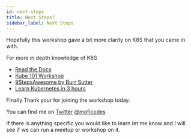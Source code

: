 ```yaml
---
id: next-steps
title: Next Steps?
sidebar_label: Next Steps
---
```


Hopefully this workshop gave a bit more clarity on K8S that you came in with.

For more in depth knowledge of K8S

* [Read the Docs](https://kubernetes.io/docs/home/)
* [Kube 101 Workshop](https://github.com/IBM/kube101/tree/master/workshop)
* [9StepsAwesome by Burr Sutter](https://github.com/burrsutter/9stepsawesome)
* [Learn Kubernetes in 3 hours](https://medium.freecodecamp.org/learn-kubernetes-in-under-3-hours-a-detailed-guide-to-orchestrating-containers-114ff420e882)

Finally Thank your for joining the workshop today. 



You can find me on [Twitter](https://twitter.com/moficodes) [@moficodes ](https://twitter.com/moficodes)

If there is anything specific you would like to learn let me know and I will see if we can run a meetup or workshop on it. 

